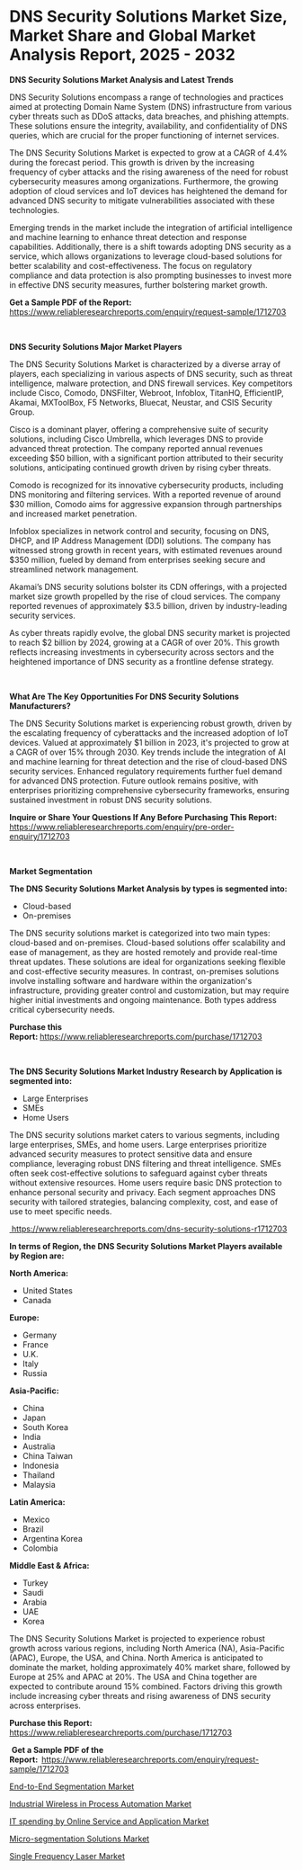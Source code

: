 <p><h1>DNS Security Solutions Market Size, Market Share and Global Market Analysis Report, 2025 - 2032</h1></p><p><strong>DNS Security Solutions Market Analysis and Latest Trends</strong></p>
<p><p>DNS Security Solutions encompass a range of technologies and practices aimed at protecting Domain Name System (DNS) infrastructure from various cyber threats such as DDoS attacks, data breaches, and phishing attempts. These solutions ensure the integrity, availability, and confidentiality of DNS queries, which are crucial for the proper functioning of internet services.</p><p>The DNS Security Solutions Market is expected to grow at a CAGR of 4.4% during the forecast period. This growth is driven by the increasing frequency of cyber attacks and the rising awareness of the need for robust cybersecurity measures among organizations. Furthermore, the growing adoption of cloud services and IoT devices has heightened the demand for advanced DNS security to mitigate vulnerabilities associated with these technologies.</p><p>Emerging trends in the market include the integration of artificial intelligence and machine learning to enhance threat detection and response capabilities. Additionally, there is a shift towards adopting DNS security as a service, which allows organizations to leverage cloud-based solutions for better scalability and cost-effectiveness. The focus on regulatory compliance and data protection is also prompting businesses to invest more in effective DNS security measures, further bolstering market growth.</p></p>
<p><strong>Get a Sample PDF of the Report:&nbsp;</strong> <a href="https://www.reliableresearchreports.com/enquiry/request-sample/1712703?utm_campaign=7&utm_medium=2&utm_source=Github&utm_content=ia&utm_term=11012025&utm_id=dns-security-solutions">https://www.reliableresearchreports.com/enquiry/request-sample/1712703</a></p>
<p>&nbsp;</p>
<p><strong>DNS Security Solutions Major Market Players</strong></p>
<p><p>The DNS Security Solutions Market is characterized by a diverse array of players, each specializing in various aspects of DNS security, such as threat intelligence, malware protection, and DNS firewall services. Key competitors include Cisco, Comodo, DNSFilter, Webroot, Infoblox, TitanHQ, EfficientIP, Akamai, MXToolBox, F5 Networks, Bluecat, Neustar, and CSIS Security Group.</p><p>Cisco is a dominant player, offering a comprehensive suite of security solutions, including Cisco Umbrella, which leverages DNS to provide advanced threat protection. The company reported annual revenues exceeding $50 billion, with a significant portion attributed to their security solutions, anticipating continued growth driven by rising cyber threats.</p><p>Comodo is recognized for its innovative cybersecurity products, including DNS monitoring and filtering services. With a reported revenue of around $30 million, Comodo aims for aggressive expansion through partnerships and increased market penetration.</p><p>Infoblox specializes in network control and security, focusing on DNS, DHCP, and IP Address Management (DDI) solutions. The company has witnessed strong growth in recent years, with estimated revenues around $350 million, fueled by demand from enterprises seeking secure and streamlined network management.</p><p>Akamai’s DNS security solutions bolster its CDN offerings, with a projected market size growth propelled by the rise of cloud services. The company reported revenues of approximately $3.5 billion, driven by industry-leading security services.</p><p>As cyber threats rapidly evolve, the global DNS security market is projected to reach $2 billion by 2024, growing at a CAGR of over 20%. This growth reflects increasing investments in cybersecurity across sectors and the heightened importance of DNS security as a frontline defense strategy.</p></p>
<p>&nbsp;</p>
<p><strong>What Are The Key Opportunities For DNS Security Solutions Manufacturers?</strong></p>
<p><p>The DNS Security Solutions market is experiencing robust growth, driven by the escalating frequency of cyberattacks and the increased adoption of IoT devices. Valued at approximately $1 billion in 2023, it's projected to grow at a CAGR of over 15% through 2030. Key trends include the integration of AI and machine learning for threat detection and the rise of cloud-based DNS security services. Enhanced regulatory requirements further fuel demand for advanced DNS protection. Future outlook remains positive, with enterprises prioritizing comprehensive cybersecurity frameworks, ensuring sustained investment in robust DNS security solutions.</p></p>
<p><strong>Inquire or Share Your Questions If Any Before Purchasing This Report:</strong> <a href="https://www.reliableresearchreports.com/enquiry/pre-order-enquiry/1712703?utm_campaign=7&utm_medium=2&utm_source=Github&utm_content=ia&utm_term=11012025&utm_id=dns-security-solutions">https://www.reliableresearchreports.com/enquiry/pre-order-enquiry/1712703</a></p>
<p>&nbsp;</p>
<p><strong>Market Segmentation</strong></p>
<p><strong>The DNS Security Solutions Market Analysis by types is segmented into:</strong></p>
<p><ul><li>Cloud-based</li><li>On-premises</li></ul></p>
<p><p>The DNS security solutions market is categorized into two main types: cloud-based and on-premises. Cloud-based solutions offer scalability and ease of management, as they are hosted remotely and provide real-time threat updates. These solutions are ideal for organizations seeking flexible and cost-effective security measures. In contrast, on-premises solutions involve installing software and hardware within the organization's infrastructure, providing greater control and customization, but may require higher initial investments and ongoing maintenance. Both types address critical cybersecurity needs.</p></p>
<p><strong>Purchase this Report:&nbsp;</strong><a href="https://www.reliableresearchreports.com/purchase/1712703?utm_campaign=7&utm_medium=2&utm_source=Github&utm_content=ia&utm_term=11012025&utm_id=dns-security-solutions">https://www.reliableresearchreports.com/purchase/1712703</a></p>
<p>&nbsp;</p>
<p><strong>The DNS Security Solutions Market Industry Research by Application is segmented into:</strong></p>
<p><ul><li>Large Enterprises</li><li>SMEs</li><li>Home Users</li></ul></p>
<p><p>The DNS security solutions market caters to various segments, including large enterprises, SMEs, and home users. Large enterprises prioritize advanced security measures to protect sensitive data and ensure compliance, leveraging robust DNS filtering and threat intelligence. SMEs often seek cost-effective solutions to safeguard against cyber threats without extensive resources. Home users require basic DNS protection to enhance personal security and privacy. Each segment approaches DNS security with tailored strategies, balancing complexity, cost, and ease of use to meet specific needs.</p></p>
<p><a href="https://www.reliableresearchreports.com/dns-security-solutions-r1712703?utm_campaign=7&utm_medium=2&utm_source=Github&utm_content=ia&utm_term=11012025&utm_id=dns-security-solutions">&nbsp;https://www.reliableresearchreports.com/dns-security-solutions-r1712703</a></p>
<p><strong>In terms of Region, the DNS Security Solutions Market Players available by Region are:</strong></p>
<p>
    <p> <strong> North America: </strong>
        <ul>
            <li>United States</li>
            <li>Canada</li>
        </ul>
        </p> 
    <p> <strong> Europe: </strong>
        <ul>
            <li>Germany</li>
            <li>France</li>
            <li>U.K.</li>
            <li>Italy</li>
            <li>Russia</li>
        </ul>
        </p> 
    <p> <strong> Asia-Pacific: </strong>
        <ul>
            <li>China</li>
            <li>Japan</li>
            <li>South Korea</li>
            <li>India</li>
            <li>Australia</li>
            <li>China Taiwan</li>
            <li>Indonesia</li>
            <li>Thailand</li>
            <li>Malaysia</li>
        </ul>
        </p> 
    <p> <strong> Latin America: </strong>
        <ul>
            <li>Mexico</li>
            <li>Brazil</li>
            <li>Argentina Korea</li>
            <li>Colombia</li>
        </ul>
        </p> 
    <p> <strong> Middle East & Africa: </strong>
        <ul>
            <li>Turkey</li>
            <li>Saudi</li>
            <li>Arabia</li>
            <li>UAE</li>
            <li>Korea</li>
        </ul>
    </p>
    </p>
<p><p>The DNS Security Solutions Market is projected to experience robust growth across various regions, including North America (NA), Asia-Pacific (APAC), Europe, the USA, and China. North America is anticipated to dominate the market, holding approximately 40% market share, followed by Europe at 25% and APAC at 20%. The USA and China together are expected to contribute around 15% combined. Factors driving this growth include increasing cyber threats and rising awareness of DNS security across enterprises.</p></p>
<p><strong>Purchase this Report: </strong><a href="https://www.reliableresearchreports.com/purchase/1712703?utm_campaign=7&utm_medium=2&utm_source=Github&utm_content=ia&utm_term=11012025&utm_id=dns-security-solutions">https://www.reliableresearchreports.com/purchase/1712703</a></p>
<p>&nbsp;<strong>Get a Sample PDF of the Report:&nbsp;&nbsp;</strong><a href="https://www.reliableresearchreports.com/enquiry/request-sample/1712703?utm_campaign=7&utm_medium=2&utm_source=Github&utm_content=ia&utm_term=11012025&utm_id=dns-security-solutions">https://www.reliableresearchreports.com/enquiry/request-sample/1712703</a></p>
<p><strong></strong></p>
<p><p><a href="https://github.com/oliveroste6/Market-Research-Report-List-1/blob/main/end-to-end-segmentation-market.md?utm_campaign=7&utm_medium=2&utm_source=Github&utm_content=ia&utm_term=11012025&utm_id=dns-security-solutions">End-to-End Segmentation Market</a></p><p><a href="https://github.com/NargisHussain432/Market-Research-Report-List-1/blob/main/industrial-wireless-in-process-automation-market.md?utm_campaign=7&utm_medium=2&utm_source=Github&utm_content=ia&utm_term=11012025&utm_id=dns-security-solutions">Industrial Wireless in Process Automation Market</a></p><p><a href="https://github.com/angelajermaine/Market-Research-Report-List-5/blob/main/it-spending-by-online-service-and-application-market.md?utm_campaign=7&utm_medium=2&utm_source=Github&utm_content=ia&utm_term=11012025&utm_id=dns-security-solutions">IT spending by Online Service and Application Market</a></p><p><a href="https://github.com/sherikacas30/Market-Research-Report-List-1/blob/main/micro-segmentation-solutions-market.md?utm_campaign=7&utm_medium=2&utm_source=Github&utm_content=ia&utm_term=11012025&utm_id=dns-security-solutions">Micro-segmentation Solutions Market</a></p><p><a href="https://github.com/FahadAhmed223/Market-Research-Report-List-1/blob/main/single-frequency-laser-market.md?utm_campaign=7&utm_medium=2&utm_source=Github&utm_content=ia&utm_term=11012025&utm_id=dns-security-solutions">Single Frequency Laser Market</a></p></p>